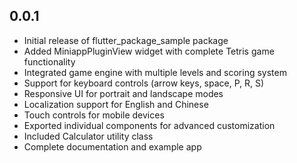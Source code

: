 ## 0.0.1

* Initial release of flutter_package_sample package
* Added MiniappPluginView widget with complete Tetris game functionality
* Integrated game engine with multiple levels and scoring system  
* Support for keyboard controls (arrow keys, space, P, R, S)
* Responsive UI for portrait and landscape modes
* Localization support for English and Chinese
* Touch controls for mobile devices
* Exported individual components for advanced customization
* Included Calculator utility class
* Complete documentation and example app
